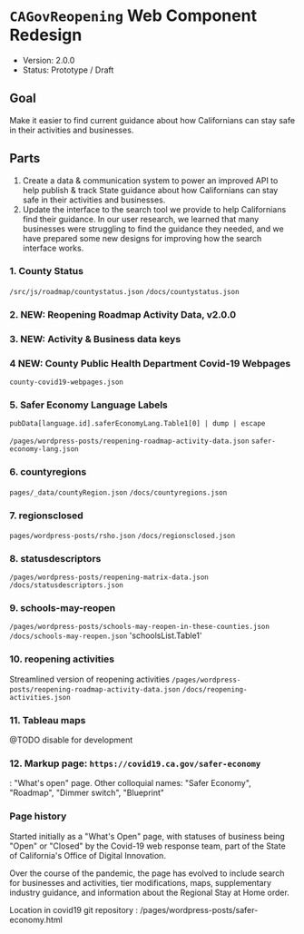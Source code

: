 # `CAGovReopening` Web Component Redesign

* Version: 2.0.0
* Status: Prototype / Draft

## Goal
Make it easier to find current guidance about how Californians can stay safe in their activities and businesses.

## Parts
1. Create a data & communication system to power an improved API to help publish & track State guidance about how Californians can stay safe in their activities and businesses.
2. Update the interface to the search tool we provide to help Californians find their guidance. In our user research, we learned that many businesses were struggling to find the guidance they needed, and we have prepared some new designs for improving how the search interface works.

### 1. County Status
`/src/js/roadmap/countystatus.json`
`/docs/countystatus.json`

### 2. NEW: Reopening Roadmap Activity Data, v2.0.0


### 3. NEW: Activity & Business data keys


### 4 NEW: County Public Health Department Covid-19 Webpages
`county-covid19-webpages.json`

### 5. Safer Economy Language Labels
`pubData[language.id].saferEconomyLang.Table1[0] | dump | escape` 

`/pages/wordpress-posts/reopening-roadmap-activity-data.json`
`safer-economy-lang.json`


### 6. countyregions
`pages/_data/countyRegion.json`
`/docs/countyregions.json`

### 7. regionsclosed
`pages/wordpress-posts/rsho.json`
`/docs/regionsclosed.json`

### 8. statusdescriptors
`/pages/wordpress-posts/reopening-matrix-data.json`
`/docs/statusdescriptors.json`

### 9. schools-may-reopen
`/pages/wordpress-posts/schools-may-reopen-in-these-counties.json`
`/docs/schools-may-reopen.json`
'schoolsList.Table1'

### 10. reopening activities
Streamlined version of reopening activities
`/pages/wordpress-posts/reopening-roadmap-activity-data.json`
`/docs/reopening-activities.json`

### 11. Tableau maps
@TODO disable for development

### 12. Markup page: `https://covid19.ca.gov/safer-economy`
: "What's open" page. Other colloquial names: "Safer Economy", "Roadmap", "Dimmer switch", "Blueprint"

### Page history
Started initially as a "What's Open" page, with statuses of business being "Open" or "Closed" by the Covid-19 web response team, part of the State of California's Office of Digital Innovation.

Over the course of the pandemic, the page has evolved to include search for businesses and activities, tier modifications, maps, supplementary industry guidance, and information about the Regional Stay at Home order.

Location in covid19 git repository
: /pages/wordpress-posts/safer-economy.html

